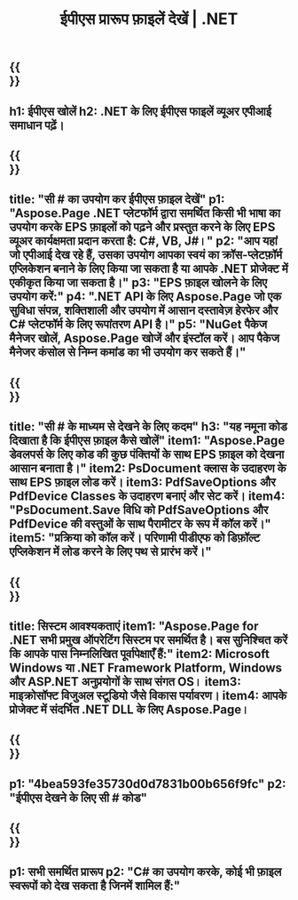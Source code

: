 ﻿---
translation: true
template: /_templates/_viewer-child-net.md
title: ईपीएस प्रारूप फ़ाइलें देखें | .NET
url: /net/viewer/eps/
description: ईपीएस फाइलें देखने के लिए खोलें। C# सोर्स कोड .NET Framework प्लेटफॉर्म, विंडोज़ और ASP.NET अनुप्रयोगों पर EPS दस्तावेज़ों को लोड करने, प्रस्तुत करने और प्रदर्शित करने के लिए।
informat: EPS
otherformats: XPS PS
---

{{<section banner>}}
---
h1: ईपीएस खोलें
h2: .NET के लिए ईपीएस फाइलें व्यूअर एपीआई समाधान पढ़ें।
---

{{<section overview>}}
---
title: "सी # का उपयोग कर ईपीएस फ़ाइल देखें"
p1: "Aspose.Page .NET प्लेटफॉर्म द्वारा समर्थित किसी भी भाषा का उपयोग करके EPS फ़ाइलों को पढ़ने और प्रस्तुत करने के लिए EPS व्यूअर कार्यक्षमता प्रदान करता है: C#, VB, J#।"
p2: "आप यहां जो एपीआई देख रहे हैं, उसका उपयोग आपका स्वयं का क्रॉस-प्लेटफ़ॉर्म एप्लिकेशन बनाने के लिए किया जा सकता है या आपके .NET प्रोजेक्ट में एकीकृत किया जा सकता है।"
p3: "EPS फ़ाइल खोलने के लिए उपयोग करें:"
p4: ".NET API के लिए Aspose.Page जो एक सुविधा संपन्न, शक्तिशाली और उपयोग में आसान दस्तावेज़ हेरफेर और C# प्लेटफॉर्म के लिए रूपांतरण API है।"
p5: "NuGet पैकेज मैनेजर खोलें, Aspose.Page खोजें और इंस्टॉल करें। आप पैकेज मैनेजर कंसोल से निम्न कमांड का भी उपयोग कर सकते हैं।"
---

{{<section feature1>}}
---
title: "सी # के माध्यम से देखने के लिए कदम"
h3: "यह नमूना कोड दिखाता है कि ईपीएस फ़ाइल कैसे खोलें"
item1: "Aspose.Page डेवलपर्स के लिए कोड की कुछ पंक्तियों के साथ EPS फ़ाइल को देखना आसान बनाता है।"
item2: PsDocument क्लास के उदाहरण के साथ EPS फ़ाइल लोड करें।
item3: PdfSaveOptions और PdfDevice Classes के उदाहरण बनाएं और सेट करें।
item4: "PsDocument.Save विधि को PdfSaveOptions और PdfDevice की वस्तुओं के साथ पैरामीटर के रूप में कॉल करें।"
item5: "प्रक्रिया को कॉल करें। परिणामी पीडीएफ को डिफ़ॉल्ट एप्लिकेशन में लोड करने के लिए पथ से प्रारंभ करें।"
---

{{<section feature2>}}
---
title: सिस्टम आवश्यकताएं
item1: "Aspose.Page for .NET सभी प्रमुख ऑपरेटिंग सिस्टम पर समर्थित है। बस सुनिश्चित करें कि आपके पास निम्नलिखित पूर्वापेक्षाएँ हैं:"
item2: Microsoft Windows या .NET Framework Platform, Windows और ASP.NET अनुप्रयोगों के साथ संगत OS।
item3: माइक्रोसॉफ्ट विजुअल स्टूडियो जैसे विकास पर्यावरण।
item4: आपके प्रोजेक्ट में संदर्भित .NET DLL के लिए Aspose.Page।
---

{{<section gist>}}
---
p1: "4bea593fe35730d0d7831b00b656f9fc"
p2: "ईपीएस देखने के लिए सी # कोड"
---

{{<section otherformats>}}
---
p1: सभी समर्थित प्रारूप
p2: "C# का उपयोग करके, कोई भी फ़ाइल स्वरूपों को देख सकता है जिनमें शामिल हैं:"
---

